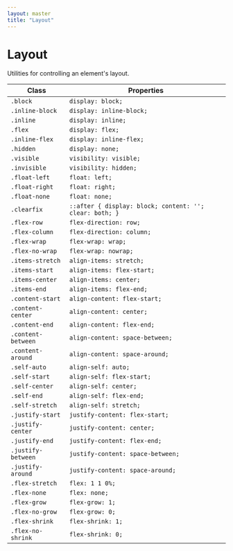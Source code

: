 ```yaml
---
layout: master
title: "Layout"
---
```


# Layout

Utilities for controlling an element's layout.

<table class="table">
  <thead>
    <tr>
      <th>Class</th>
      <th>Properties</th>
    </tr>
  </thead>
  <tbody>
    <tr>
      <td><code>.block</code></td>
      <td><code>display: block;</code></td>
    </tr>
    <tr>
      <td><code>.inline-block</code></td>
      <td><code>display: inline-block;</code></td>
    </tr>
    <tr>
      <td><code>.inline</code></td>
      <td><code>display: inline;</code></td>
    </tr>
    <tr>
      <td><code>.flex</code></td>
      <td><code>display: flex;</code></td>
    </tr>
    <tr>
      <td><code>.inline-flex</code></td>
      <td><code>display: inline-flex;</code></td>
    </tr>
    <tr>
      <td><code>.hidden</code></td>
      <td><code>display: none;</code></td>
    </tr>
    <tr>
      <td><code>.visible</code></td>
      <td><code>visibility: visible;</code></td>
    </tr>
    <tr>
      <td><code>.invisible</code></td>
      <td><code>visibility: hidden;</code></td>
    </tr>
    <tr>
      <td><code>.float-left</code></td>
      <td><code>float: left;</code></td>
    </tr>
    <tr>
      <td><code>.float-right</code></td>
      <td><code>float: right;</code></td>
    </tr>
    <tr>
      <td><code>.float-none</code></td>
      <td><code>float: none;</code></td>
    </tr>
    <tr>
      <td><code>.clearfix</code></td>
      <td><code>::after { display: block; content: ''; clear: both; }</code></td>
    </tr>
    <tr>
      <td><code>.flex-row</code></td>
      <td><code>flex-direction: row;</code></td>
    </tr>
    <tr>
      <td><code>.flex-column</code></td>
      <td><code>flex-direction: column;</code></td>
    </tr>
    <tr>
      <td><code>.flex-wrap</code></td>
      <td><code>flex-wrap: wrap;</code></td>
    </tr>
    <tr>
      <td><code>.flex-no-wrap</code></td>
      <td><code>flex-wrap: nowrap;</code></td>
    </tr>
    <tr>
      <td><code>.items-stretch</code></td>
      <td><code>align-items: stretch;</code></td>
    </tr>
    <tr>
      <td><code>.items-start</code></td>
      <td><code>align-items: flex-start;</code></td>
    </tr>
    <tr>
      <td><code>.items-center</code></td>
      <td><code>align-items: center;</code></td>
    </tr>
    <tr>
      <td><code>.items-end</code></td>
      <td><code>align-items: flex-end;</code></td>
    </tr>
    <tr>
      <td><code>.content-start</code></td>
      <td><code>align-content: flex-start;</code></td>
    </tr>
    <tr>
      <td><code>.content-center</code></td>
      <td><code>align-content: center;</code></td>
    </tr>
    <tr>
      <td><code>.content-end</code></td>
      <td><code>align-content: flex-end;</code></td>
    </tr>
    <tr>
      <td><code>.content-between</code></td>
      <td><code>align-content: space-between;</code></td>
    </tr>
    <tr>
      <td><code>.content-around</code></td>
      <td><code>align-content: space-around;</code></td>
    </tr>
    <tr>
      <td><code>.self-auto</code></td>
      <td><code>align-self: auto;</code></td>
    </tr>
    <tr>
      <td><code>.self-start</code></td>
      <td><code>align-self: flex-start;</code></td>
    </tr>
    <tr>
      <td><code>.self-center</code></td>
      <td><code>align-self: center;</code></td>
    </tr>
    <tr>
      <td><code>.self-end</code></td>
      <td><code>align-self: flex-end;</code></td>
    </tr>
    <tr>
      <td><code>.self-stretch</code></td>
      <td><code>align-self: stretch;</code></td>
    </tr>
    <tr>
      <td><code>.justify-start</code></td>
      <td><code>justify-content: flex-start;</code></td>
    </tr>
    <tr>
      <td><code>.justify-center</code></td>
      <td><code>justify-content: center;</code></td>
    </tr>
    <tr>
      <td><code>.justify-end</code></td>
      <td><code>justify-content: flex-end;</code></td>
    </tr>
    <tr>
      <td><code>.justify-between</code></td>
      <td><code>justify-content: space-between;</code></td>
    </tr>
    <tr>
      <td><code>.justify-around</code></td>
      <td><code>justify-content: space-around;</code></td>
    </tr>
    <tr>
      <td><code>.flex-stretch</code></td>
      <td><code>flex: 1 1 0%;</code></td>
    </tr>
    <tr>
      <td><code>.flex-none</code></td>
      <td><code>flex: none;</code></td>
    </tr>
    <tr>
      <td><code>.flex-grow</code></td>
      <td><code>flex-grow: 1;</code></td>
    </tr>
    <tr>
      <td><code>.flex-no-grow</code></td>
      <td><code>flex-grow: 0;</code></td>
    </tr>
    <tr>
      <td><code>.flex-shrink</code></td>
      <td><code>flex-shrink: 1;</code></td>
    </tr>
    <tr>
      <td><code>.flex-no-shrink</code></td>
      <td><code>flex-shrink: 0;</code></td>
    </tr>
  </tbody>
</table>
